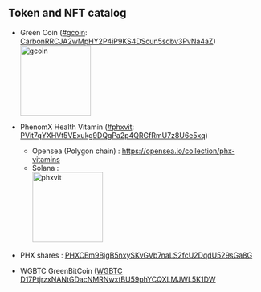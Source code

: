 ---
---
## Token and NFT catalog


- Green Coin ([#gcoin][1]: [CarbonRRCJA2wMpHY2P4iP9KS4DScun5sdbv3PvNa4aZ][2]) 
<br>  ![gcoin](https://cdn.jsdelivr.net/gh/PurpleZone/NFTs@master/gcoin/gcoin.svg)
  
- PhenomX Health Vitamin ([#phxvit][3]: [PVit7qYXHVt5VExukg9DQgPa2p4QRGfRmU7z8U6e5xq][4])
   - Opensea (Polygon chain) : https://opensea.io/collection/phx-vitamins
   - Solana : 
<br> ![phxvit](https://cdn.jsdelivr.net/gh/PurpleZone/NFTs@master/vitamins/vitamins.svg)


- PHX shares : [PHXCEm9BjgB5nxySKvGVb7naLS2fcU2DqdU529sGa8G][6]

- WGBTC GreenBitCoin ([WGBTC][7] [D17PtjrzxNANtGDacNMRNwxtBU59phYCQXLMJWL5K1DW][8]
  
  
  
[1]: https://gateway.ipfs.io/ipns/QmTo1AnNH7Snu37Dotphw2fX54u1S5VLFpnnERN7GbyUrW/
[2]: https://explorer.solana.com/token/CarbonRRCJA2wMpHY2P4iP9KS4DScun5sdbv3PvNa4aZ
[3]: vitamins
[4]: https://explorer.solana.com/token/PVit7qYXHVt5VExukg9DQgPa2p4QRGfRmU7z8U6e5xq
[4b]: https://solscan.io/token/PVit7qYXHVt5VExukg9DQgPa2p4QRGfRmU7z8U6e5xq

[5]: ~
[6]: https://explorer.solana.com/token/PHXCEm9BjgB5nxySKvGVb7naLS2fcU2DqdU529sGa8G

[7]: https://explorer.solana.com/token/D17PtjrzxNANtGDacNMRNwxtBU59phYCQXLMJWL5K1DW
[8]: https://explorer.solana.com/token/D17PtjrzxNANtGDacNMRNwxtBU59phYCQXLMJWL5K1DW




<style>
img { width: 140px; }
</style>
